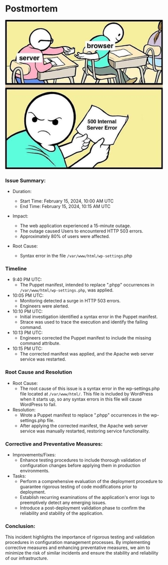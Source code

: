 # Postmortem

![server error](./server_error.jpg)

### Issue Summary:

- Duration:
   * Start Time: February 15, 2024, 10:00 AM UTC
   * End Time: February 15, 2024, 10:15 AM UTC

- Impact:
  * The web application experienced a 15-minute outage.
  * The outage caused Users to encountered HTTP 503 errors.
  * Approximately 80% of users were affected.

- Root Cause:
  * Syntax error in the file `/var/www/html/wp-settings`.php

### Timeline
- 9:40 PM UTC:
  * The Puppet manifest, intended to replace ".phpp" occurrences in `/var/www/html/wp-settings.php`, was applied.
- 10:05 PM UTC:
  * Monitoring detected a surge in HTTP 503 errors.
  * Engineers were alerted.
- 10:10 PM UTC:
  * Initial investigation identified a syntax error in the Puppet manifest.
  * Strace was used to trace the execution and identify the failing command.
- 10:13 PM UTC:
  * Engineers corrected the Puppet manifest to include the missing command attribute.
- 10:15 PM UTC:
  * The corrected manifest was applied, and the Apache web server service was restarted.


### Root Cause and Resolution
- Root Cause:
  * The root cause of this issue is a syntax error in the wp-settings.php file located at `/var/www/html/`. This file is included by WordPress when it starts up, so any syntax errors in this file will cause WordPress to fail.
- Resolution:
  * Wrote a Puppet manifest to replace ".phpp" occurrences in the wp-settings.php file.
  * After applying the corrected manifest, the Apache web server service was manually restarted, restoring service functionality.

### Corrective and Preventative Measures:
- Improvements/Fixes:
  * Enhance testing procedures to include thorough validation of configuration changes before applying them in production environments.
- Tasks:
  * Perform a comprehensive evaluation of the deployment procedure to guarantee rigorous testing of code modifications prior to deployment.
  * Establish recurring examinations of the application's error logs to preemptively detect any emerging issues.
  * Introduce a post-deployment validation phase to confirm the reliability and stability of the application.

### Conclusion:
This incident highlights the importance of rigorous testing and validation procedures in configuration management processes. By implementing corrective measures and enhancing preventative measures, we aim to minimize the risk of similar incidents and ensure the stability and reliability of our infrastructure.